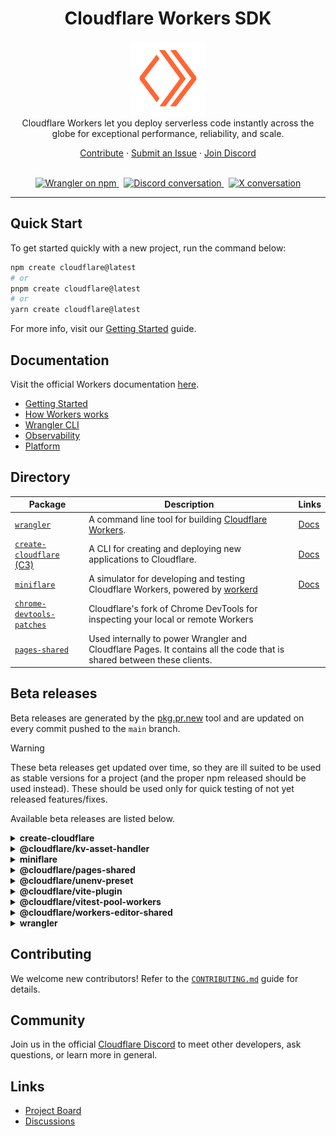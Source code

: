 <h1 align="center">Cloudflare Workers SDK</h1>

<p align="center">
<img src="cloudflare-workers-outline.png" alt="workers-logo" width="120px" height="120px"/>
  <br>
  Cloudflare Workers let you deploy serverless code instantly across the globe for exceptional performance, reliability, and scale.
  <br>
</p>

<p align="center">
  <a href="CONTRIBUTING.md">Contribute</a>
  ·
  <a href="https://github.com/cloudflare/workers-sdk/issues">Submit an Issue</a>
  ·
  <a href="https://discord.cloudflare.com/">Join Discord</a>
  <br>
  <br>
</p>

<p align="center">
  <a href="https://www.npmjs.com/wrangler/">
    <img src="https://img.shields.io/npm/v/wrangler.svg?logo=npm&logoColor=fff&label=NPM+package&color=orange" alt="Wrangler on npm" />
  </a>&nbsp;
  <a href="https://discord.cloudflare.com/">
    <img src="https://img.shields.io/discord/595317990191398933.svg?logo=discord&logoColor=fff&label=Discord&color=7389d8" alt="Discord conversation" />
  </a>&nbsp;
  <a href="https://twitter.com/CloudflareDev">
    <img src="https://img.shields.io/twitter/follow/cloudflaredev" alt="X conversation" />
  </a>
</p>

<hr>

## Quick Start

To get started quickly with a new project, run the command below:

```bash
npm create cloudflare@latest
# or
pnpm create cloudflare@latest
# or
yarn create cloudflare@latest
```

For more info, visit our [Getting Started](https://developers.cloudflare.com/workers/get-started/guide/) guide.

## Documentation

Visit the official Workers documentation [here](https://developers.cloudflare.com/workers/).

- [Getting Started](https://developers.cloudflare.com/workers/get-started/guide/)
- [How Workers works](https://developers.cloudflare.com/workers/reference/how-workers-works/)
- [Wrangler CLI](https://developers.cloudflare.com/workers/wrangler/)
- [Observability](https://developers.cloudflare.com/workers/observability/)
- [Platform](https://developers.cloudflare.com/workers/platform/)

## Directory

| Package                                                                                                           | Description                                                                                                            | Links                                                           |
| ----------------------------------------------------------------------------------------------------------------- | ---------------------------------------------------------------------------------------------------------------------- | --------------------------------------------------------------- |
| [`wrangler`](https://github.com/cloudflare/workers-sdk/tree/main/packages/wrangler)                               | A command line tool for building [Cloudflare Workers](https://workers.cloudflare.com/).                                | [Docs](https://developers.cloudflare.com/workers/wrangler/)     |
| [`create-cloudflare` (C3)](https://github.com/cloudflare/workers-sdk/tree/main/packages/create-cloudflare)        | A CLI for creating and deploying new applications to Cloudflare.                                                       | [Docs](https://developers.cloudflare.com/pages/get-started/c3/) |
| [`miniflare`](https://github.com/cloudflare/workers-sdk/tree/main/packages/miniflare)                             | A simulator for developing and testing Cloudflare Workers, powered by [workerd](https://github.com/cloudflare/workerd) | [Docs](https://miniflare.dev)                                   |
| [`chrome-devtools-patches`](https://github.com/cloudflare/workers-sdk/tree/main/packages/chrome-devtools-patches) | Cloudflare's fork of Chrome DevTools for inspecting your local or remote Workers                                       |                                                                 |
| [`pages-shared`](https://github.com/cloudflare/workers-sdk/tree/main/packages/pages-shared)                       | Used internally to power Wrangler and Cloudflare Pages. It contains all the code that is shared between these clients. |                                                                 |

## Beta releases

Beta releases are generated by the [pkg.pr.new](https://github.com/stackblitz-labs/pkg.pr.new) tool and are updated on every commit pushed to the `main` branch.

> [!Warning]
> These beta releases get updated over time, so they are ill suited to be used as stable versions for a project (and the proper npm released should be used instead). These should be used only for quick testing of not yet released features/fixes.

Available beta releases are listed below. 

<details><summary><b>create-cloudflare</b></summary><p>

```
npm i https://pkg.pr.new/create-cloudflare@main
```

</p></details>

<details><summary><b>@cloudflare/kv-asset-handler</b></summary><p>

```
npm i https://pkg.pr.new/@cloudflare/kv-asset-handler@main
```

</p></details>

<details><summary><b>miniflare</b></summary><p>

```
npm i https://pkg.pr.new/miniflare@main
```

</p></details>

<details><summary><b>@cloudflare/pages-shared</b></summary><p>

```
npm i https://pkg.pr.new/@cloudflare/pages-shared@main
```

</p></details>

<details><summary><b>@cloudflare/unenv-preset</b></summary><p>

```
npm i https://pkg.pr.new/@cloudflare/unenv-preset@main
```

</p></details>

<details><summary><b>@cloudflare/vite-plugin</b></summary><p>

```
npm i https://pkg.pr.new/@cloudflare/vite-plugin@main
```

</p></details>

<details><summary><b>@cloudflare/vitest-pool-workers</b></summary><p>

```
npm i https://pkg.pr.new/@cloudflare/vitest-pool-workers@main
```

</p></details>

<details><summary><b>@cloudflare/workers-editor-shared</b></summary><p>

```
npm i https://pkg.pr.new/@cloudflare/workers-editor-shared@main
```

</p></details>

<details><summary><b>wrangler</b></summary><p>

```
npm i https://pkg.pr.new/wrangler@main
```

</p></details>

## Contributing

We welcome new contributors! Refer to the [`CONTRIBUTING.md`](/CONTRIBUTING.md) guide for details.

## Community

Join us in the official [Cloudflare Discord](https://discord.cloudflare.com/) to meet other developers, ask questions, or learn more in general.

## Links

- [Project Board](https://github.com/orgs/cloudflare/projects/1)
- [Discussions](https://github.com/cloudflare/workers-sdk/discussions)
